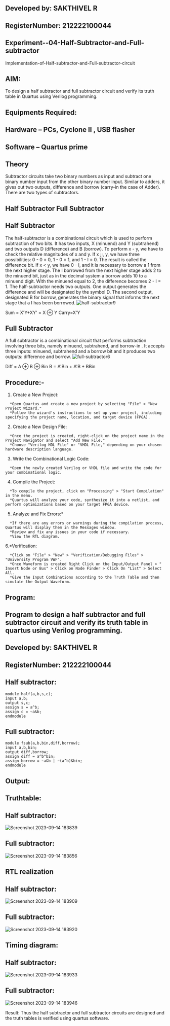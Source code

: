 ## Developed by: SAKTHIVEL R
## RegisterNumber:  212222100044
## Experiment--04-Half-Subtractor-and-Full-subtractor
Implementation-of-Half-subtractor-and-Full-subtractor-circuit
## AIM:
To design a half subtractor and full subtractor circuit and verify its truth table in Quartus using Verilog programming.

## Equipments Required:
## Hardware – PCs, Cyclone II , USB flasher
## Software – Quartus prime
## Theory
Subtractor circuits take two binary numbers as input and subtract one binary number input from the other binary number input. Similar to adders, it gives out two outputs, difference and borrow (carry-in the case of Adder). There are two types of subtractors.

## Half Subtractor Full Subtractor
## Half Subtractor
The half-subtractor is a combinational circuit which is used to perform subtraction of two bits. It has two inputs, X (minuend) and Y (subtrahend) and two outputs D (difference) and B (borrow). To perform x - y, we have to check the relative magnitudes of x and y. If x ;;, y, we have three possibilities: 0 - 0 = 0, 1 - 0 = 1, and 1 - I = 0. The result is called the difference bit. If x < y, we have 0 - I, and it is necessary to borrow a 1 from the next higher stage. The I borrowed from the next higher stage adds 2 to the minuend bit, just as in the decimal system a borrow adds 10 to a minuend digit. With the minuend equal to 2, the difference becomes 2 - I = 1. The half-subtractor needs two outputs. One output generates the difference and will be designated by the symbol D. The second output, designated B for borrow, generates the binary signal that informs the next stage that a I has been borrowed.
![half-subtractor9](https://user-images.githubusercontent.com/36288975/166112538-58c3bc7c-ee5d-4e6a-ac8d-8e8328efe27a.png)


Sum = X'Y+XY' = X ⊕ Y
Carry=X'Y

## Full Subtractor
A full subtractor is a combinational circuit that performs subtraction involving three bits, namely minuend, subtrahend, and borrow-in . It accepts three inputs: minuend, subtrahend and a borrow bit and it produces two outputs: difference and borrow. 
![full-subtractor6](https://user-images.githubusercontent.com/36288975/166112541-24c68359-3de8-4674-ae22-8272ffc385ed.png)


Diff = A ⊕ B ⊕ Bin B = A'Bin + A'B + BBin

## Procedure:-
1. Create a New Project:
```
  *Open Quartus and create a new project by selecting "File" > "New Project Wizard."
  *Follow the wizard's instructions to set up your project, including specifying the project name, location, and target device (FPGA).
```
2. Create a New Design File:
```
  *Once the project is created, right-click on the project name in the Project Navigator and select "Add New File."
  *Choose "Verilog HDL File" or "VHDL File," depending on your chosen hardware description language.
```
3. Write the Combinational Logic Code:
```
  *Open the newly created Verilog or VHDL file and write the code for your combinational logic.
```
4. Compile the Project:
```
  *To compile the project, click on "Processing" > "Start Compilation" in the menu.
  *Quartus will analyze your code, synthesize it into a netlist, and perform optimizations based on your target FPGA device.
```
5. Analyze and Fix Errors:*
```
  *If there are any errors or warnings during the compilation process, Quartus will display them in the Messages window.
  *Review and fix any issues in your code if necessary.
  *View the RTL diagram.
```
6.*Verification:
```
  *Click on "File" > "New" > "Verification/Debugging Files" > "University Program VWF".
  *Once Waveform is created Right Click on the Input/Output Panel > " Insert Node or Bus" > Click on Node Finder > Click On "List" > Select All.
  *Give the Input Combinations according to the Truth Table amd then simulate the Output Waveform.
```
## Program:
## Program to design a half subtractor and full subtractor circuit and verify its truth table in quartus using Verilog programming.
## Developed by: SAKTHIVEL R
## RegisterNumber:  212222100044
## Half subtractor:
```
module half(a,b,s,c);
input a,b;
output s,c;
assign s = a^b;
assign c = ~a&b;
endmodule
```

## Full subtractor:
```
module fsub(a,b,bin,diff,borrow);
input a,b,bin;
output diff,borrow;
assign diff = a^b^bin;
assign borrow = ~a&b | ~(a^b)&bin;
endmodule
```
## Output:
## Truthtable:
## Half subtractor:
![Screenshot 2023-09-14 183839](https://github.com/sakthivel005/Experiment--03-Half-Subtractor-and-Full-subtractor/assets/120550359/e30ff5ae-f19e-4dd3-bfba-2085d9b80e46)


## Full subtractor:

![Screenshot 2023-09-14 183856](https://github.com/sakthivel005/Experiment--03-Half-Subtractor-and-Full-subtractor/assets/120550359/ca797dc6-3934-4c90-a583-e55da58d75eb)

## RTL realization
## Half subtractor:
![Screenshot 2023-09-14 183909](https://github.com/sakthivel005/Experiment--03-Half-Subtractor-and-Full-subtractor/assets/120550359/a00e7407-646a-4216-a2ff-3235f9375741)


## Full subtractor:
![Screenshot 2023-09-14 183920](https://github.com/sakthivel005/Experiment--03-Half-Subtractor-and-Full-subtractor/assets/120550359/dbba8525-773f-4dc9-8b7b-d506320a4a3d)


## Timing diagram:
## Half subtractor:
![Screenshot 2023-09-14 183933](https://github.com/sakthivel005/Experiment--03-Half-Subtractor-and-Full-subtractor/assets/120550359/dccc88ce-2314-4b5e-9425-e81b8a830fc9)


## Full subtractor:
![Screenshot 2023-09-14 183946](https://github.com/sakthivel005/Experiment--03-Half-Subtractor-and-Full-subtractor/assets/120550359/f4b11aec-975e-4434-ac79-cdbb83050b4b)


Result:
Thus the half subtractor and full subtractor circuits are designed and the truth tables is verified using quartus software.
